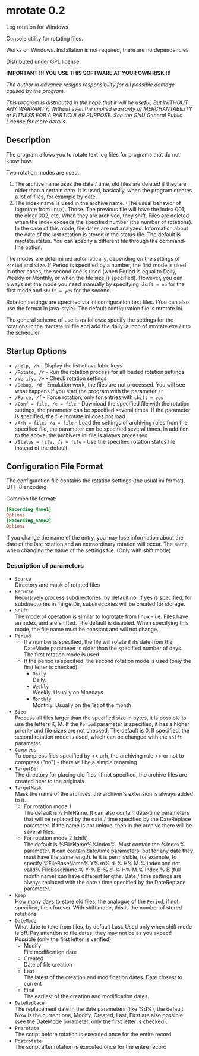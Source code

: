 mrotate 0.2
===========

Log rotation for Windows

Console utility for rotating files.

Works on Windows. Installation is not required, there are no dependencies.

Distributed under [GPL license](http://www.gnu.org/licenses/gpl-3.0.html)

**IMPORTANT !!! YOU USE THIS SOFTWARE AT YOUR OWN RISK !!!**

*The author in advance resigns responsibility for all possible damage caused by the program.*

*This program is distributed in the hope that it will be useful,
But WITHOUT ANY WARRANTY; Without even the implied warranty of
MERCHANTABILITY or FITNESS FOR A PARTICULAR PURPOSE. See the
GNU General Public License for more details.*


## Description


The program allows you to rotate text log files for programs that do not know how.

Two rotation modes are used.

1. The archive name uses the date / time, old files are deleted if they are older than a certain date. It is used, basically, when the program creates a lot of files, for example by date.
2. The index name is used in the archive name. (The usual behavior of logrotate from linux). Those. The previous file will have the index 001, the older 002, etc. When they are archived, they shift. Files are deleted when the index exceeds the specified number (the number of rotations).
In the case of this mode, file dates are not analyzed. Information about the date of the last rotation is stored in the status file. The default is mrotate.status. You can specify a different file through the command-line option.

The modes are determined automatically, depending on the settings of `Period` and `Size`. If Period is specified by a number, the first mode is used. In other cases, the second one is used (when Period is equal to Daily, Weekly or Monthly, or when the file size is specified). However, you can always set the mode you need manually by specifying `shift = no` for the first mode and `shift = yes` for the second.

Rotation settings are specified via ini configuration text files. (You can also use the format in java-style).
The default configuration file is mrotate.ini.

The general scheme of use is as follows: specify the settings for the rotations in the mrotate.ini file and add the daily launch of mrotate.exe / r to the scheduler

## Startup Options

* `/Help, /h` - Display the list of available keys
* `/Rotate, /r` - Run the rotation process for all loaded rotation settings
* `/Verify, /v` - Check rotation settings
* `/Debug, /d` - Emulation work, the files are not processed. You will see what happens if you start the program with the parameter `/r`
* `/Force, /f` - Force rotation, only for entries with `shift = yes`
* `/Conf = file, /c = file` - Download the specified file with the rotation settings, the parameter can be specified several times. If the parameter is specified, the file mrotate.ini does not load
* `/Arh = file, /a = file` - Load the settings of archiving rules from the specified file, the parameter can be specified several times. In addition to the above, the archivers.ini file is always processed
* `/Status = file, /s = file` - Use the specified rotation status file instead of the default

## Configuration File Format

The configuration file contains the rotation settings (the usual ini format). UTF-8 encoding


Common file format:

```ini
[Recording_Name1]
Options
[Recording_name2]
Options
```

If you change the name of the entry, you may lose information about the date of the last rotation and an extraordinary rotation will occur. The same when changing the name of the settings file. (Only with shift mode)

### Description of parameters

* `Source`  
 Directory and mask of rotated files
* `Recurse`  
 Recursively process subdirectories, by default no. If yes is specified, for subdirectories in TargetDir, subdirectories will be created for storage.
* `Shift`  
 The mode of operation is similar to logrotate from linux - i.e. Files have an index, and are shifted. The default is disabled. When specifying this mode, the file name must be constant and will not change.
* `Period`  
  * If a number is specified, the file will rotate if its date from the DateMode parameter is older than the specified number of days. The first rotation mode is used
  * If the period is specified, the second rotation mode is used (only the first letter is checked):
    * `Daily`  
        Daily.
    * `Weekly`  
        Weekly. Usually on Mondays
    * `Monthly`  
        Monthly. Usually on the 1st of the month
* `Size`  
 Process all files larger than the specified size in bytes, it is possible to use the letters K, M. If the `Period` parameter is specified, it has a higher priority and file sizes are not checked. The default is 0. If specified, the second rotation mode is used, which can be changed with the `shift` parameter.
* `Compress`  
 To compress files specified by << arh, the archiving rule >> or not to compress ("no") - there will be a simple renaming
* `TargetDir`  
 The directory for placing old files, if not specified, the archive files are created near to the originals
* `TargetMask`  
 Mask the name of the archives, the archiver's extension is always added to it.
   * For rotation mode 1  
    The default is% FileName. It can also contain date-time parameters that will be replaced by the date / time specified by the DateReplace parameter. If the name is not unique, then in the archive there will be several files.
   * For rotation mode 2 (shift)  
	The default is %FileName%%Index%. Must contain the %Index% parameter. It can contain date/time parameters, but for any date they must have the same length. Ie it is permissible, for example, to specify %FileBaseName% Y% m% d-% H% M.% Index and not valid% FileBaseName.% Y-% B-% d-% H% M.% Index % B (full month name) can have different lengths. Date / time settings are always replaced with the date / time specified by the DateReplace parameter.
* `Keep`  
 How many days to store old files, the analogue of the `Period`, if not specified, then forever. With shift mode, this is the number of stored rotations
* `DateMode`  
 What date to take from files, by default Last.
 Used only when shift mode is off. Pay attention to file dates, they may not be as you expect!  
 Possible (only the first letter is verified):
  * Modify  
   File modification date
  * Created  
   Date of file creation
  * Last  
   The latest of the creation and modification dates. Date closest to current
  * First  
   The earliest of the creation and modification dates.
* `DateReplace`  
 The replacement date in the date parameters (like %d%), the default Now is the current one, Modify, Created, Last, First are also possible (see the DateMode parameter, only the first letter is checked).
* `Prerotate`  
 The script before rotation is executed once for the entire record
* `Postrotate`  
 The script after rotation is executed once for the entire record